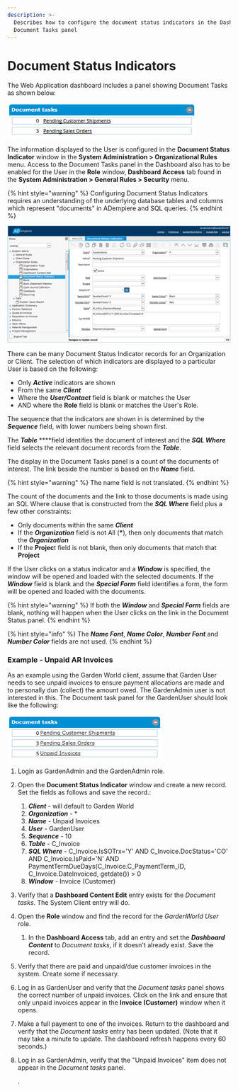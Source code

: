 ```yaml
---
description: >-
  Describes how to configure the document status indicators in the Dashboard
  Document Tasks panel
---
```


# Document Status Indicators

The Web Application dashboard includes a panel showing Document Tasks as shown below.

![Dashboard Document tasks panel](../../../.gitbook/assets/webui_dashboard_doctasks.PNG)

The information displayed to the User is configured in the **Document Status Indicator** window in the **System Administration &gt; Organizational Rules** menu.  Access to the Document Tasks panel in the Dashboard also has to be enabled for the User in the **Role** window, **Dashboard Access**  tab found in the **System Administration &gt; General Rules &gt; Security** menu.

{% hint style="warning" %}
Configuring Document Status Indicators requires an understanding of the underlying database tables and columns which represent "documents" in ADempiere and SQL queries.
{% endhint %}

![Document Status Indicator window](../../../.gitbook/assets/webui_win_documentstatusindicator.PNG)

There can be many Document Status Indicator records for an Organization or Client.  The selection of which indicators are displayed to a particular User is based on the following:

* Only _**Active**_ indicators are shown
* From the same _**Client**_
* Where the _**User/Contact**_ field is blank or matches the User
* AND where the **Role** field is blank or matches the User's Role.

The sequence that the indicators are shown in is determined by the _**Sequence**_ field, with lower numbers being shown first.

The _**Table**_ ****field identifies the document of interest and the _**SQL Where**_ field selects the relevant document records from the _**Table**_.   

The display in the Document Tasks panel is a count of the documents of interest.  The link beside the number is based on the _**Name**_ field. 

{% hint style="warning" %}
The name field is not translated.
{% endhint %}

The count of the documents and the link to those documents is made using an SQL Where clause that is constructed from the _**SQL Where**_ field plus a few other constraints:

* Only documents within the same _**Client**_
* If the _**Organization**_ field is not All \(**\***\), then only documents that match the _**Organization**_
* If the **Projec**t field is not blank, then only documents that match that **Project**

If the User clicks on a status indicator and a _**Window**_ is specified, the window will be opened and loaded with the selected documents.  If the _**Window**_ field is blank and the _**Special Form**_  field identifies a form, the form will be opened and loaded with the documents.

{% hint style="warning" %}
If both the _**Window**_ and _**Special Form**_ fields are blank, nothing will happen when the User clicks on the link in the Document Status panel.
{% endhint %}

{% hint style="info" %}
The _**Name Font**_, _**Name Color**_, _**Number Font**_ and _**Number Color**_  fields are not used.
{% endhint %}

### Example - Unpaid AR Invoices

As an example using the Garden World client, assume that Garden User needs to see unpaid invoices to ensure payment allocations are made and to personally dun \(collect\) the amount owed.  The GardenAdmin user is not interested in this.  The Document task panel for the GardenUser should look like the following:

![GardenUser Dashboard entry for Document tasks showing the Unpaid Invoices entry](../../../.gitbook/assets/webui_dashboard_doctaskexample.PNG)

1. Login as GardenAdmin and the GardenAdmin role.
2. Open the **Document Status Indicator** window and create a new record.  Set the fields as follows and save the record.:
   1. _**Client**_ - will default to Garden World
   2. _**Organization**_ - \*
   3. _**Name**_ - Unpaid Invoices
   4. _**User**_ - GardenUser
   5. _**Sequence**_ - 10
   6. _**Table**_ - C\_Invoice
   7. _**SQL Where**_ - C\_Invoice.IsSOTrx='Y' AND C\_Invoice.DocStatus='CO' AND C\_Invoice.IsPaid='N' AND PaymentTermDueDays\(C\_Invoice.C\_PaymentTerm\_ID, C\_Invoice.DateInvoiced, getdate\(\)\) &gt; 0
   8. _**Window**_ - Invoice \(Customer\)
3. Verify that a **Dashboard Content Edit** entry exists for the _Document tasks_. The System Client entry will do.
4. Open the **Role** window and find the record for the _GardenWorld User_ role.
   1. In the **Dashboard Access** tab, add an entry and set the _**Dashboard Content**_ to _Document tasks_, if it doesn't already exist. Save the record.
5. Verify that there are paid and unpaid/due customer invoices in the system. Create some if necessary.
6. Log in as GardenUser and verify that the _Document tasks_ panel shows the correct number of unpaid invoices.  Click on the link and ensure that only unpaid invoices appear in the **Invoice \(Customer\)** window when it opens.
7. Make a full payment to one of the invoices.  Return to the dashboard and verify that the _Document tasks_ entry has been updated. \(Note that it may take a minute to update.  The dashboard refresh happens every 60 seconds.\)
8. Log in as GardenAdmin, verify that the "Unpaid Invoices" item does not appear in the _Document tasks_ panel.

   .

